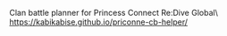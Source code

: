 Clan battle planner for Princess Connect Re:Dive Global\  
https://kabikabise.github.io/priconne-cb-helper/
